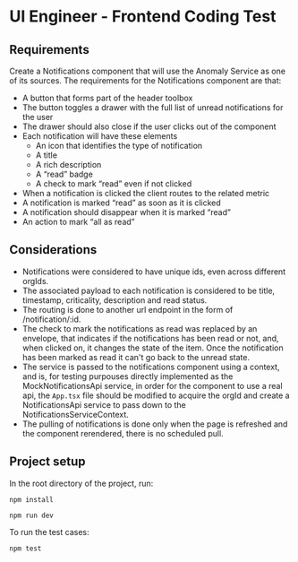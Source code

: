 # UI Engineer - Frontend Coding Test

## Requirements

Create a Notifications component that will use the Anomaly Service as one of its sources. The requirements for the Notifications component are that:

- A button that forms part of the header toolbox
- The button toggles a drawer with the full list of unread notifications for the
user
- The drawer should also close if the user clicks out of the component
- Each notification will have these elements
  - An icon that identifies the type of notification
  - A title
  - A rich description
  - A “read” badge
  - A check to mark “read” even if not clicked
- When a notification is clicked the client routes to the related metric
- A notification is marked “read” as soon as it is clicked
- A notification should disappear when it is marked “read”
- An action to mark “all as read”

## Considerations

- Notifications were considered to have unique ids, even across different orgIds.
- The associated payload to each notification is considered to be title, timestamp, criticality, description and read status.
- The routing is done to another url endpoint in the form of /notification/:id.
- The check to mark the notifications as read was replaced by an envelope, that indicates if the notifications has been read or not, and, when clicked on, it changes the state of the item. Once the notification has been marked as read it can't go back to the unread state.
- The service is passed to the notifications component using a context, and is, for testing purpouses directly implemented as the MockNotificationsApi service, in order for the component to use a real api, the ```App.tsx``` file should be modified to acquire the orgId and create a NotificationsApi service to pass down to the NotificationsServiceContext.
- The pulling of notifications is done only when the page is refreshed and the component rerendered, there is no scheduled pull.

## Project setup

In the root directory of the project, run:

```npm install```

```npm run dev```

To run the test cases:

```npm test```

